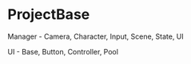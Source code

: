 # ProjectBase
 Manager - Camera, Character, Input, Scene, State, UI
 
 UI - Base, Button, Controller, Pool
